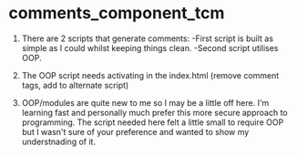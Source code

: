 # comments_component_tcm

1. There are 2 scripts that generate comments:
      -First script is built as simple as I could whilst keeping things clean.
      -Second script utilises OOP.
      
2. The OOP script needs activating in the index.html (remove comment tags, add to alternate script)
  
3. OOP/modules are quite new to me so I may be a little off here. I'm learning fast and personally
    much prefer this more secure approach to programming. The script needed here felt a little 
    small to require OOP but I wasn't sure of your preference and wanted to show my understnading 
    of it.
